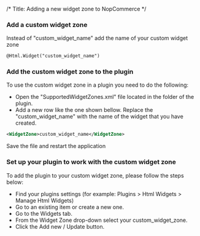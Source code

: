 /*
Title: Adding a new widget zone to NopCommerce
*/

### Add a custom widget zone

Instead of "custom_widget_name" add the name of your custom widget zone

```html
@Html.Widget("custom_widget_name")
```

### Add the custom widget zone to the plugin

To use the custom widget zone in a plugin you need to do the following:

- Open the "SupportedWidgetZones.xml" file located in the folder of the plugin.
- Add a new row like the one shown bellow. Replace the "custom_widget_name" with the name of the widget that you have created.

```xml
<WidgetZone>custom_widget_name</WidgetZone>
```

Save the file and restart the application


### Set up your plugin to work with the custom widget zone

To add the plugin to your custom widget zone, please follow the steps below:

- Find your plugins settings (for example: Plugins > Html Widgets > Manage Html Widgets)
- Go to an existing item or create a new one.
- Go to the Widgets tab.
- From the Widget Zone drop-down select your custom_widget_zone.
- Click the Add new / Update button.
